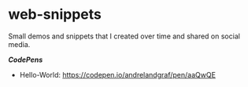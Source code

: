 # web-snippets
Small demos and snippets that I created over time and shared on social media. 

***CodePens***

* Hello-World: https://codepen.io/andrelandgraf/pen/aaQwQE
